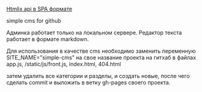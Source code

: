 
<a href="https://sergeyovechkin.github.io/simple-cms//">Htmlix api в SPA формате</a> 

simple cms for github 


Админка работает только на локальном сервере.
Редактор текста работает в формате markdown.

Для использования в качестве cms необходимо заменить переменную SITE_NAME="simple-cms" на свое название проекта на гитхаб
в файлах app.js, /static/js/front.js, index.html, 404.html


затем удалить все категории и разделы, и создать новые, после чего сделать commit и выложить в ветку gh-pages своего проекта.







